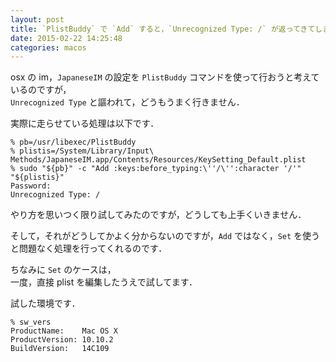 ```yaml
---
layout: post
title: `PlistBuddy` で `Add` すると，`Unrecognized Type: /` が返ってきてしまう
date: 2015-02-22 14:25:48
categories: macos
---
```

<!-- {% raw %} -->
<p>osx の im，<code>JapaneseIM</code> の設定を <code>PlistBuddy</code> コマンドを使って行おうと考えているのですが，  <br>
<code>Unrecognized Type</code> と謳われて，どうもうまく行きません．</p>

<p>実際に走らせている処理は以下です．</p>

<pre><code>% pb=/usr/libexec/PlistBuddy  
% plistis=/System/Library/Input\ Methods/JapaneseIM.app/Contents/Resources/KeySetting_Default.plist  
% sudo "${pb}" -c "Add :keys:before_typing:\''/\'':character '/'" "${plistis}"  
Password:  
Unrecognized Type: /
</code></pre>

<p>やり方を思いつく限り試してみたのですが，どうしても上手くいきません．</p>

<p>そして，それがどうしてかよく分からないのですが，<code>Add</code> ではなく，<code>Set</code> を使うと問題なく処理を行ってくれるのです．</p>

<p>ちなみに <code>Set</code> のケースは，  <br>
一度，直接 plist を編集したうえで試してます．</p>

<p>試した環境です．</p>

<pre><code>% sw_vers  
ProductName:    Mac OS X  
ProductVersion: 10.10.2  
BuildVersion:   14C109
</code></pre>
<!-- {% endraw %} -->
